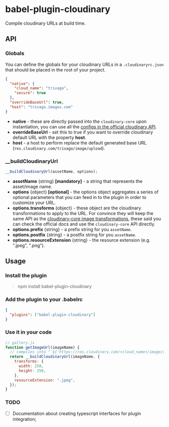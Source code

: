 # babel-plugin-cloudinary

Compile cloudinary URLs at build time.

## API

### Globals

You can define the globals for your cloudinary URLs in a `.cloudinaryrc.json` that should be placed in the root of your project.

```json
{
  "native": {
    "cloud_name": "trivago",
    "secure": true
  },
  "overrideBaseUrl": true,
  "host": "trivago.images.com"
}
```

- **native** - these are directly passed into the `cloudinary-core` upon instantiation, you can use
  all the [configs in the official cloudinary API](https://cloudinary.com/documentation/solution_overview#configuration_parameters).
- **overrideBaseUrl** - set this to true if you want to override cloudinary default URL with the property **host**.
- **host** - a host to perform replace the default generated base URL (`res.cloudinary.com/trivago/image/upload`).

### \_\_buildCloudinaryUrl

```javascript
__buildCloudinaryUrl(assetName, options);
```

- **assetName** {string} **[mandatory]** - a string that represents the asset/image name.
- **options** {object} **[optional]** - the options object aggregates a series of optional parameters that
  you can feed in to the plugin in order to customize your URL.
- **options.transforms** {object} - these object are the cloudinary transformations to apply to the URL.
  For convince they will keep the same API as the [cloudinary-core image transformations](https://cloudinary.com/documentation/image_transformation_reference), these said you can check the official
  docs and use the `cloudinary-core` API directly.
- **options.prefix** {string} - a prefix string for you `assetName`.
- **options.postfix** {string} - a postfix string for you `assetName`.
- **options.resourceExtension** {string} - the resource extension (e.g. ".jpeg", ".png").

## Usage

### Install the plugin

> npm install babel-plugin-cloudinary

### Add the plugin to your .babelrc

```json
{
  "plugins": ["babel-plugin-cloudinary"]
}
```

### Use it in your code

```javascript
// gallery.js
function getImageUrl(imageName) {
  // compiles into "`${'https://res.cloudinary.com/<cloud_name>/image/upload/'}${imageName}${'.jpeg'}`;"
  return __buildCloudinaryUrl(imageName, {
    transforms: {
      width: 250,
      height: 250,
    },
    resourceExtension: ".jpeg",
  });
}
```

### TODO

- [ ] Documentation about creating typescript interfaces for plugin integration;
